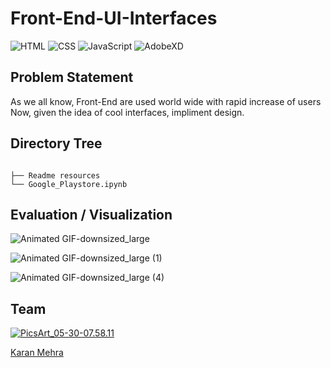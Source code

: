 # Front-End-UI-Interfaces
![HTML](https://img.shields.io/badge/HTML-brightgreen.svg) ![CSS](https://img.shields.io/badge/Library-CSS-orange.svg) ![JavaScript](https://img.shields.io/badge/Library-JavaScript-orange.svg) ![AdobeXD](https://img.shields.io/badge/Library-AdobeXD-orange.svg) 




## Problem Statement
As we all know, Front-End are used world wide with rapid increase of users Now, given the idea of cool interfaces, impliment design.

## Directory Tree 
```

├── Readme resources 
└── Google_Playstore.ipynb
```


## Evaluation / Visualization


![Animated GIF-downsized_large](https://user-images.githubusercontent.com/62024355/87222256-fa948b00-c38f-11ea-9e1e-b64eee3c5c5f.gif)

![Animated GIF-downsized_large (1)](https://user-images.githubusercontent.com/62024355/87222504-ab4f5a00-c391-11ea-8caf-8da6c140e35a.gif)

![Animated GIF-downsized_large (4)](https://user-images.githubusercontent.com/62024355/87423738-6a0cb380-c5f8-11ea-93bc-385783186216.gif)




## Team
<a href="https://imgbb.com/"><img src="https://i.ibb.co/Fs4h7fZ/Pics-Art-05-30-07-58-11.jpg" alt="PicsArt_05-30-07.58.11" border="0">

[Karan Mehra](https://karanmehra7107.github.io/My-Portfolio/index.html)

